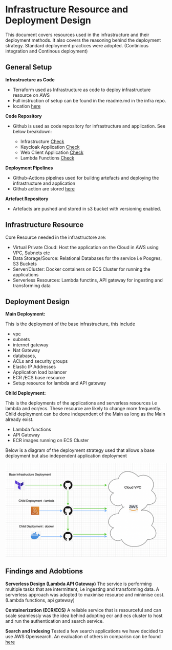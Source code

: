 # Infrastructure Resource and Deployment Design

This document covers resources used in the infrastructure and their deployment methods. It also covers the reasoning behind the deployment strategy. Standard deployment practices were adopted. (Continious integration and Continous deployment)

## General Setup

**Infrastructure as Code**

* Terraform used as Infrastructure as code to deploy infrastructure resource on AWS
* Full instruction of setup can be found in the readme.md in the infra repo. 
* location [here](https://github.com/nationalarchives/da-ayr-terraform-infra)

**Code Repository**
* Github is used as code repository for infrastructure and application. See below breakdown:

    - Infrastructure [Check](https://github.com/nationalarchives/da-ayr-terraform-infra)
    - Keycloak Application [Check](https://github.com/nationalarchives/da-ayr-auth-server)
    - Web Client Application [Check](https://github.com/nationalarchives/da-ayr-webapp)
    - Lambda Functions [Check](https://github.com/nationalarchives/da-ayr-lambdas)

**Deployment Pipelines**

* Github-Actions pipelnes used for buildng artefacts and deploying the infrastructure and application
* Github action are stored [here](https://github.com/nationalarchives/da-ayr-github-actions)

**Artefact Repository**
* Artefacts are pushed and stored in s3 bucket with versioning enabled.

## Infrastructure Resource

Core Resource needed in the infrastructore are:
* Virtual Private Cloud: Host the application on the Cloud in AWS using VPC, Subnets etc
* Data Storage/Source: Relational Databases for the service i.e  Posgres, S3 Buckets
* Server/Cluster: Docker containers on ECS Cluster for running the applications
* Serverless Resources: Lambda functins, API gateway for ingesting and transforming data


## Deployment Design

**Main Deployment:**

This is the deployment of the base infrastructure, this include 
   - vpc
   - subnets 
   - internet gateway
   - Nat Gateway 
   - databases, 
   - ACLs and security groups
   - Elastic IP Addresses
   - Application load balancer
   - ECR /ECS base resource
   - Setup resource for lambda and API gateway

**Child Deployment:** 

This is the deployments of the applications and serverless resources i.e lambda and ecr/ecs. These resource are likely to change more frequently. Child deployment can be done independent of the Main as long as the Main already exist.

   - Lambda functions
   - API Gateway
   - ECR images running on ECS Cluster

Below is a diagram of the deployment strategy used that allows a base deployment but also independent application deployment

![Infrastructure and deployment](images/deployment-diagram.png)


## Findings and Adobtions

**Serverless Design (Lambda API Gateway)**
The service is performing multiple tasks that are intermittent, i.e ingesting and transforming data. A serverless approach was adopted to maximise resource and minimise cost. (Lambda functions, api gateway)

**Containerization (ECR/ECS)**
A reliable service that is resourceful and can scale seamlessly was the idea behind adopting ecr and ecs cluster to host and run the authentication and search service.

**Search and Indexing**
Tested a few search applications we have decided to use AWS Opensearch. An evaluation of others in comparisn can be found [here](008-search-engine-options.md) 
